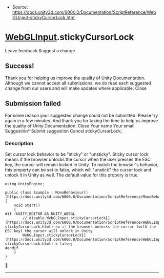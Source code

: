 * Source: https://docs.unity3d.com/6000.0/Documentation/ScriptReference/WebGLInput-stickyCursorLock.html

#  [WebGLInput](https://docs.unity3d.com/6000.0/Documentation/ScriptReference/WebGLInput.html).stickyCursorLock
Leave feedback
Suggest a change
## Success!
Thank you for helping us improve the quality of Unity Documentation. Although we cannot accept all submissions, we do read each suggested change from our users and will make updates where applicable.
Close
## Submission failed
For some reason your suggested change could not be submitted. Please <a>try again</a> in a few minutes. And thank you for taking the time to help us improve the quality of Unity Documentation.
Close
Your name Your email Suggestion* Submit suggestion
Cancel
stickyCursorLock; 
### Description
Set cursor lock behavior to be "sticky" or "unsticky".
Sticky cursor lock means if the browser unlocks the cursor when the user presses the ESC key, the cursor will remain locked in Unity. To match the browser's behavior, this property can be set to false, which will "unstick" the cursor lock and unlock it in Unity as well. The default value for this propery is true.
```
using UnityEngine;  
  
public class Example : MonoBehaviour[](https://docs.unity3d.com/6000.0/Documentation/ScriptReference/MonoBehaviour.html)
{
    void Start()
    {
#if !UNITY_EDITOR && UNITY_WEBGL
        // disable WebGLInput.stickyCursorLock[](https://docs.unity3d.com/6000.0/Documentation/ScriptReference/WebGLInput-stickyCursorLock.html) so if the browser unlocks the cursor (with the ESC key) the cursor will unlock in Unity
        WebGLInput.stickyCursorLock[](https://docs.unity3d.com/6000.0/Documentation/ScriptReference/WebGLInput-stickyCursorLock.html) = false;
#endif
    }
}

```

* * *
